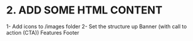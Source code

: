 # 2. ADD SOME HTML CONTENT

1- Add icons to /images folder
2- Set the structure up
  Banner (with call to action (CTA))
  Features
  Footer
